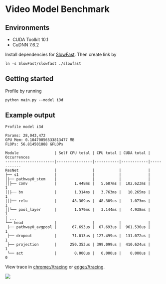 # Video Model Benchmark

## Environments

* CUDA Toolkit 10.1
* CuDNN 7.6.2

Install dependencies for [SlowFast](https://github.com/facebookresearch/SlowFast). Then create link by

```
ln -s SlowFast/slowfast ./slowfast
```

## Getting started

Profile by running

```
python main.py --model i3d
```

## Example output

```
Profile model i3d

Params: 28,043,472
GPU Mem: 0.10470056533813477 MB
FLOPs: 56.814501888 GFLOPs

Module                | Self CPU total | CPU total | CUDA total | Occurrences
----------------------|----------------|-----------|------------|------------
ResNet                |                |           |            |            
├── s1                |                |           |            |            
│├── pathway0_stem    |                |           |            |            
││├── conv            |        1.448ms |   5.687ms |  102.623ms |           1
││├── bn              |        1.314ms |   3.763ms |   10.265ms |           1
││├── relu            |       48.309us |  48.309us |    1.073ms |           1
││└── pool_layer      |        1.579ms |   3.144ms |    4.938ms |           1
│ ...
└── head              |                |           |            |            
 ├── pathway0_avgpool |       67.693us |  67.693us |  961.536us |           1
 ├── dropout          |       71.013us | 127.499us |  131.072us |           1
 ├── projection       |      250.353us | 399.099us |  410.624us |           1
 └── act              |        0.000us |   0.000us |    0.000us |           0
```

View trace in [chrome://tracing]() or [edge://tracing](). 

![](https://i.loli.net/2020/06/10/lky2e4QJvn3YGCR.png)
